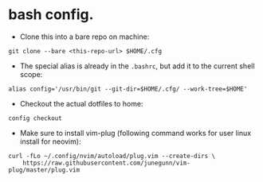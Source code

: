 # bash config.

- Clone this into a bare repo on machine:
```
git clone --bare <this-repo-url> $HOME/.cfg
```

- The special alias is already in the `.bashrc`, but add it to the current shell scope:
```
alias config='/usr/bin/git --git-dir=$HOME/.cfg/ --work-tree=$HOME'
```

- Checkout the actual dotfiles to home:
```
config checkout
```

- Make sure to install vim-plug (following command works for user linux install for neovim):
```
curl -fLo ~/.config/nvim/autoload/plug.vim --create-dirs \
    https://raw.githubusercontent.com/junegunn/vim-plug/master/plug.vim
```

